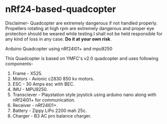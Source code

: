 # nRf24-based-quadcopter
Disclaimer-
Quadcopter are extremely dangerous if not handled properly. Propellers rotating at high rpm are extremely dangerous and proper eye protection should be weared while testing.I shall not be held responsible for any kind of loss in any case. <b>Do it at your own risk</b>. 

Arduino Quadcopter using nRf24l01+ and mpu9250

This Quadcopter is based on YMFC's v2.0 quadcopter and uses following components- 

1. Frame - X525.
2. Motors - Avionic c2830 850 kv motors.
3. ESC - 30 Amps esc with BEC.
4. IMU - MPU9250.
5. Transciever - Playstation style joystick using arduino nano along with nRf24l01+ for communication.
6. Receiver - nRf24l01+.
7. Battery - Zippy LiPo 2200 mah 25c.
8. Charger - B3 AC pro balance charger.
